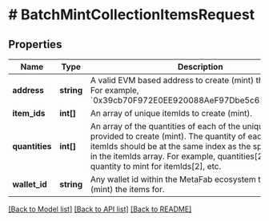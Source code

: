 # # BatchMintCollectionItemsRequest

## Properties

Name | Type | Description | Notes
------------ | ------------- | ------------- | -------------
**address** | **string** | A valid EVM based address to create (mint) the items for. For example, &#x60;0x39cb70F972E0EE920088AeF97Dbe5c6251a9c25D&#x60;. | [optional]
**item_ids** | **int[]** | An array of unique itemIds to create (mint). |
**quantities** | **int[]** | An array of the quantities of each of the unique itemIds provided to create (mint). The quantity of each itemId in itemIds should be at the same index as the specific itemId in the itemIds array. For example, quantities[2] defines the quantity to mint for itemIds[2], etc. |
**wallet_id** | **string** | Any wallet id within the MetaFab ecosystem to create (mint) the items for. | [optional]

[[Back to Model list]](../../README.md#models) [[Back to API list]](../../README.md#endpoints) [[Back to README]](../../README.md)
